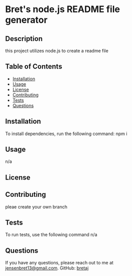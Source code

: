 
# Bret's node.js README file generator



## Description
this project utilizes node.js to create a readme file

## Table of Contents
- [Installation](#installation)
- [Usage](#usage)
- [License](#license)
- [Contributing](#contributing)
- [Tests](#tests)
- [Questions](#questions)

## Installation
To install dependencies, run the following command:
npm i
   
## Usage
n/a

## License

## Contributing 
pleae create your own branch

## Tests
To run tests, use the following command 
n/a
    
## Questions
If you have any questions, please reach out to me at 
[jensenbret13@gmail.com](mailto:jensenbret13@gmail.com).
GitHub: [bretaj](https://github.com/bretaj)
